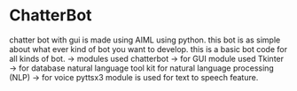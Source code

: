 # ChatterBot
chatter bot with gui is made using AIML using python.
this bot is as simple about what ever kind of bot you want to develop. this is a basic bot code for all kinds of bot.
-> modules used chatterbot
-> for GUI module used Tkinter 
-> for database  natural language tool kit for natural language processing (NLP)
-> for voice pyttsx3 module is used for text to speech feature.
